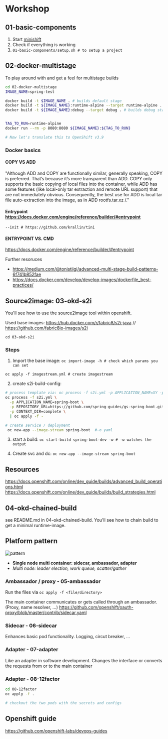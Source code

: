 # Workshop
## 01-basic-components
1. Start [minishift](https://github.com/minishift/minishift)
2. Check if everything is working
3. `01-basic-components/setup.sh # to setup a project`
## 02-docker-multistage
To play around with and get a feel for multistage builds


```bash
cd 02-docker-multistage
IMAGE_NAME=spring-test

docker build -t $IMAGE_NAME . # builds default stage
docker build -t ${IMAGE_NAME}:runtime-alpine --target runtime-alpine . #builds runtime-alpine stage
docker build -t ${IMAGE_NAME}:debug --target debug . # builds debug stage


TAG_TO_RUN=runtime-alpine
docker run --rm -p 8080:8080 ${IMAGE_NAME}:${TAG_TO_RUN}

# Now let's translate this to OpenShift v3.9
```

### Docker basics

#### COPY VS ADD
"Although ADD and COPY are functionally similar, generally speaking, COPY is preferred. That’s because it’s more transparent than ADD. COPY only supports the basic copying of local files into the container, while ADD has some features (like local-only tar extraction and remote URL support) that are not immediately obvious. Consequently, the best use for ADD is local tar file auto-extraction into the image, as in ADD rootfs.tar.xz /."

#### Entrypoint https://docs.docker.com/engine/reference/builder/#entrypoint
`--init # https://github.com/krallin/tini`
#### ENTRYPOINT VS. CMD
https://docs.docker.com/engine/reference/builder/#entrypoint


Further resoruces
- https://medium.com/@tonistiigi/advanced-multi-stage-build-patterns-6f741b852fae
- https://docs.docker.com/develop/develop-images/dockerfile_best-practices/

## Source2image: 03-okd-s2i
You'll see how to use the source2image tool within openshift.


Used base images: https://hub.docker.com/r/fabric8/s2i-java // https://github.com/fabric8io-images/s2i

`cd 03-okd-s2i`



### Steps

1. Import the base image: `oc import-image -h # check which params you can set`

`oc apply -f imagestream.yml # create imagestream`

2. create s2i-build-config: 

```bash
# process template via: oc process -f s2i.yml -p APPLICATION_NAME=XY -p REPOSITORY_URL=re...
oc process -f s2i.yml \
  -p APPLICATION_NAME=spring-boot \
  -p REPOSITORY_URL=https://github.com/spring-guides/gs-spring-boot.git \
  -p CONTEXT_DIR=complete \
  | oc apply -f -

# create service / deployment
 oc new-app --image-stream spring-boot  #-o yaml
```

3. start a build: `oc start-build spring-boot-dev -w # -w watches the output`

4. Create svc and dc: `oc new-app --image-stream spring-boot`


## Resources

https://docs.openshift.com/online/dev_guide/builds/advanced_build_operations.html
https://docs.openshift.com/online/dev_guide/builds/build_strategies.html

## 04-okd-chained-build
see README.md in 04-okd-chained-build. You'll see how to chain build to get a minimal runtime-image. 

## Platform pattern 
![pattern](https://devopedia.org/images/article/122/7070.1538988426.jpg)
- **Single node multi container: sidecar, ambassador, adapter**
- *Multi node: leader election, work queue, scatter/gather*

### Ambassador / proxy - 05-ambassador
Run the files via `oc apply -f <file/directory>`


The main container communicates or gets called through an ambassador. (Proxy, name resolver, ...)
https://github.com/openshift/oauth-proxy/blob/master/contrib/sidecar.yaml

### Sidecar - 06-sidecar
Enhances basic pod functionality. Logging, circut breaker, ...

### Adapter - 07-adapter
Like an adapter in software development. Changes the interface or converts the requests from or to the main container 

### Adapter - 08-12factor
```bash
cd 08-12factor
oc apply -f .

# checkout the two pods with the secrets and configs
```

## Openshift guide
https://github.com/openshift-labs/devops-guides